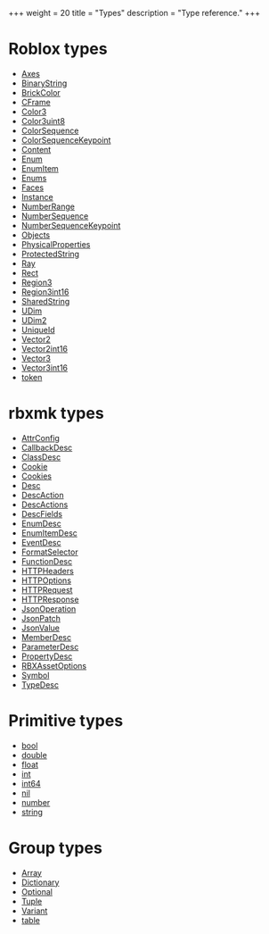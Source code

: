 +++
weight = 20
title = "Types"
description = "Type reference."
+++

<div class="flexzone">
<!-- REGION:types -->
<div>

# Roblox types
- [Axes](api/types/Axes)
- [BinaryString](api/types/BinaryString)
- [BrickColor](api/types/BrickColor)
- [CFrame](api/types/CFrame)
- [Color3](api/types/Color3)
- [Color3uint8](api/types/Color3uint8)
- [ColorSequence](api/types/ColorSequence)
- [ColorSequenceKeypoint](api/types/ColorSequenceKeypoint)
- [Content](api/types/Content)
- [Enum](api/types/Enum)
- [EnumItem](api/types/EnumItem)
- [Enums](api/types/Enums)
- [Faces](api/types/Faces)
- [Instance](api/types/Instance)
- [NumberRange](api/types/NumberRange)
- [NumberSequence](api/types/NumberSequence)
- [NumberSequenceKeypoint](api/types/NumberSequenceKeypoint)
- [Objects](api/types/Objects)
- [PhysicalProperties](api/types/PhysicalProperties)
- [ProtectedString](api/types/ProtectedString)
- [Ray](api/types/Ray)
- [Rect](api/types/Rect)
- [Region3](api/types/Region3)
- [Region3int16](api/types/Region3int16)
- [SharedString](api/types/SharedString)
- [UDim](api/types/UDim)
- [UDim2](api/types/UDim2)
- [UniqueId](api/types/UniqueId)
- [Vector2](api/types/Vector2)
- [Vector2int16](api/types/Vector2int16)
- [Vector3](api/types/Vector3)
- [Vector3int16](api/types/Vector3int16)
- [token](api/types/token)

</div>
<div>

# rbxmk types
- [AttrConfig](api/types/AttrConfig)
- [CallbackDesc](api/types/CallbackDesc)
- [ClassDesc](api/types/ClassDesc)
- [Cookie](api/types/Cookie)
- [Cookies](api/types/Cookies)
- [Desc](api/types/Desc)
- [DescAction](api/types/DescAction)
- [DescActions](api/types/DescActions)
- [DescFields](api/types/DescFields)
- [EnumDesc](api/types/EnumDesc)
- [EnumItemDesc](api/types/EnumItemDesc)
- [EventDesc](api/types/EventDesc)
- [FormatSelector](api/types/FormatSelector)
- [FunctionDesc](api/types/FunctionDesc)
- [HTTPHeaders](api/types/HTTPHeaders)
- [HTTPOptions](api/types/HTTPOptions)
- [HTTPRequest](api/types/HTTPRequest)
- [HTTPResponse](api/types/HTTPResponse)
- [JsonOperation](api/types/JsonOperation)
- [JsonPatch](api/types/JsonPatch)
- [JsonValue](api/types/JsonValue)
- [MemberDesc](api/types/MemberDesc)
- [ParameterDesc](api/types/ParameterDesc)
- [PropertyDesc](api/types/PropertyDesc)
- [RBXAssetOptions](api/types/RBXAssetOptions)
- [Symbol](api/types/Symbol)
- [TypeDesc](api/types/TypeDesc)

</div>
<div>

# Primitive types
- [bool](api/types/bool)
- [double](api/types/double)
- [float](api/types/float)
- [int](api/types/int)
- [int64](api/types/int64)
- [nil](api/types/nil)
- [number](api/types/number)
- [string](api/types/string)

</div>
<div>

# Group types
- [Array](api/types/Array)
- [Dictionary](api/types/Dictionary)
- [Optional](api/types/Optional)
- [Tuple](api/types/Tuple)
- [Variant](api/types/Variant)
- [table](api/types/table)

</div>
<!-- /REGION:types -->
</div>
